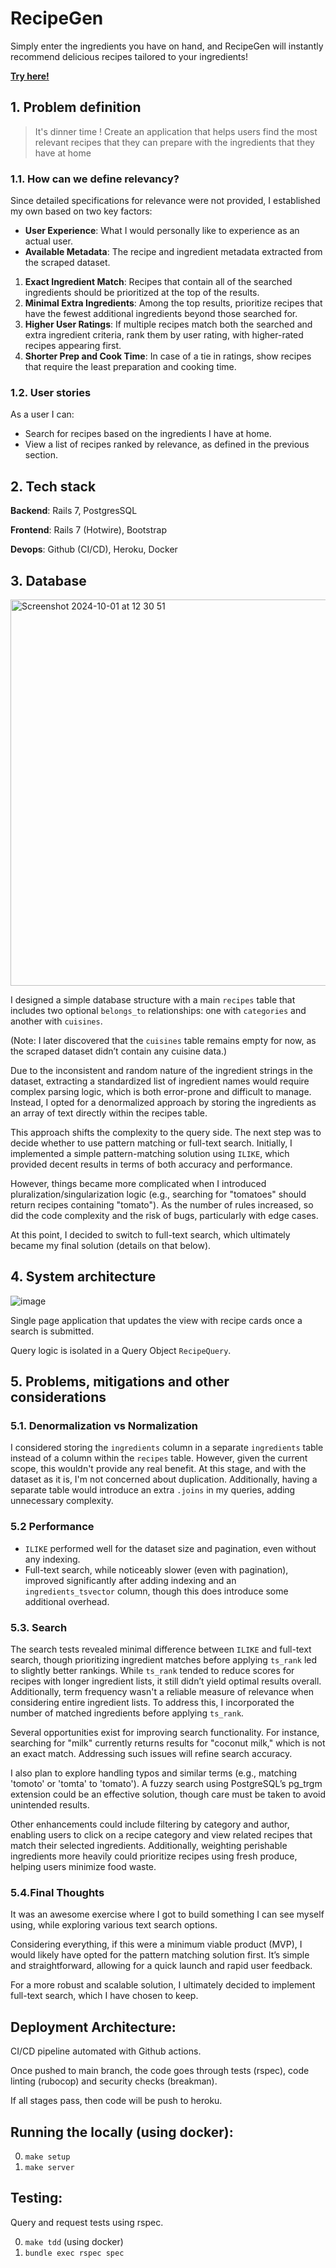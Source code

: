 # RecipeGen

Simply enter the ingredients you have on hand, and RecipeGen will instantly recommend delicious recipes tailored to your ingredients!

[**Try here!**](https://recipegen-9adbb5478cf7.herokuapp.com/)

## 1. Problem definition

> It's dinner time ! Create an application that helps users find the most relevant recipes that they can prepare with the ingredients that they have at home

### 1.1. How can we define relevancy?

Since detailed specifications for relevance were not provided, I established my own based on two key factors:

- **User Experience**: What I would personally like to experience as an actual user.
- **Available Metadata**: The recipe and ingredient metadata extracted from the scraped dataset.

1. **Exact Ingredient Match**: Recipes that contain all of the searched ingredients should be prioritized at the top of the results.
2. **Minimal Extra Ingredients**: Among the top results, prioritize recipes that have the fewest additional ingredients beyond those searched for.
3. **Higher User Ratings**: If multiple recipes match both the searched and extra ingredient criteria, rank them by user rating, with higher-rated recipes appearing first.
4. **Shorter Prep and Cook Time**: In case of a tie in ratings, show recipes that require the least preparation and cooking time.

### 1.2. User stories

As a user I can: 

- Search for recipes based on the ingredients I have at home.
- View a list of recipes ranked by relevance, as defined in the previous section.

## 2. Tech stack

**Backend**: Rails 7, PostgresSQL

**Frontend**: Rails 7 (Hotwire), Bootstrap

**Devops**: Github (CI/CD), Heroku, Docker

## 3. Database

<img width="618" alt="Screenshot 2024-10-01 at 12 30 51" src="https://github.com/user-attachments/assets/cae71a53-a242-4975-89c9-18c15f5ab9ae">

I designed a simple database structure with a main `recipes` table that includes two optional `belongs_to` relationships: one with `categories` and another with `cuisines`.

(Note: I later discovered that the `cuisines` table remains empty for now, as the scraped dataset didn’t contain any cuisine data.)

Due to the inconsistent and random nature of the ingredient strings in the dataset, extracting a standardized list of ingredient names would require complex parsing logic, which is both error-prone and difficult to manage. Instead, I opted for a denormalized approach by storing the ingredients as an array of text directly within the recipes table.

This approach shifts the complexity to the query side. The next step was to decide whether to use pattern matching or full-text search. Initially, I implemented a simple pattern-matching solution using `ILIKE`, which provided decent results in terms of both accuracy and performance.

However, things became more complicated when I introduced pluralization/singularization logic (e.g., searching for "tomatoes" should return recipes containing "tomato"). As the number of rules increased, so did the code complexity and the risk of bugs, particularly with edge cases.

At this point, I decided to switch to full-text search, which ultimately became my final solution (details on that below).

## 4. System architecture

![image](https://github.com/user-attachments/assets/35a47c4f-a800-4de2-988b-f7009a417546)

Single page application that updates the view with recipe cards once a search is submitted. 

Query logic is isolated in a Query Object `RecipeQuery`.

## 5. Problems, mitigations and other considerations

### 5.1. Denormalization vs Normalization

I considered storing the `ingredients` column in a separate `ingredients` table instead of a column within the `recipes` table. However, given the current scope, this wouldn't provide any real benefit. At this stage, and with the dataset as it is, I'm not concerned about duplication. Additionally, having a separate table would introduce an extra `.joins` in my queries, adding unnecessary complexity.

### 5.2 Performance 

- `ILIKE` performed well for the dataset size and pagination, even without any indexing.
- Full-text search, while noticeably slower (even with pagination), improved significantly after adding indexing and an `ingredients_tsvector` column, though this does introduce some additional overhead.

### 5.3. Search 

The search tests revealed minimal difference between `ILIKE` and full-text search, though prioritizing ingredient matches before applying `ts_rank` led to slightly better rankings. While `ts_rank` tended to reduce scores for recipes with longer ingredient lists, it still didn’t yield optimal results overall. Additionally, term frequency wasn't a reliable measure of relevance when considering entire ingredient lists. To address this, I incorporated the number of matched ingredients before applying `ts_rank`.

Several opportunities exist for improving search functionality. For instance, searching for "milk" currently returns results for "coconut milk," which is not an exact match. Addressing such issues will refine search accuracy.

I also plan to explore handling typos and similar terms (e.g., matching 'tomoto' or 'tomta' to 'tomato'). A fuzzy search using PostgreSQL’s pg_trgm extension could be an effective solution, though care must be taken to avoid unintended results.

Other enhancements could include filtering by category and author, enabling users to click on a recipe category and view related recipes that match their selected ingredients. Additionally, weighting perishable ingredients more heavily could prioritize recipes using fresh produce, helping users minimize food waste.

### 5.4.Final Thoughts

It was an awesome exercise where I got to build something I can see myself using, while exploring various text search options.

Considering everything, if this were a minimum viable product (MVP), I would likely have opted for the pattern matching solution first. It’s simple and straightforward, allowing for a quick launch and rapid user feedback.

For a more robust and scalable solution, I ultimately decided to implement full-text search, which I have chosen to keep.

## Deployment Architecture: 

CI/CD pipeline automated with Github actions. 

Once pushed to main branch, the code goes through tests (rspec), code linting (rubocop) and security checks (breakman). 

If all stages pass, then code will be push to heroku. 

## Running the locally (using docker):

0. `make setup`
1. `make server`

## Testing: 
Query and request tests using rspec. 

0. `make tdd` (using docker)
1. `bundle exec rspec spec`




